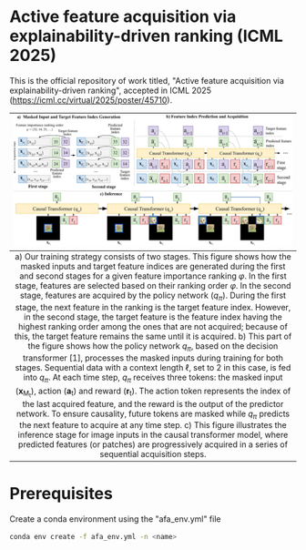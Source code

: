 # Active feature acquisition via explainability-driven ranking (ICML 2025)
This is the official repository of work titled, "Active feature acquisition via explainability-driven ranking", accepted in ICML 2025 (https://icml.cc/virtual/2025/poster/45710).

|![alt text](framework.jpeg)|
|:--:| 
| a) Our training strategy consists of two stages. This figure shows how the masked inputs and target feature indices are generated during the first and second stages for a given feature importance ranking $\varphi$. In the first stage, features are selected based on their ranking order $\varphi$. In the second stage, features are acquired by the policy network ($q_\pi$). During the first stage, the next feature in the ranking is the target feature index. However, in the second stage, the target feature is the feature index having the highest ranking order among the ones that are not acquired; because of this, the target feature remains the same until it is acquired. b) This part of the figure shows how the policy network $q_\pi$, based on the decision transformer [1], processes the masked inputs during training for both stages. Sequential data with a context length $\ell$, set to 2 in this case, is fed into $q_\pi$. At each time step, $q_\pi$ receives three tokens: the masked input (**x**<sub>M<sub>t</sub></sub>), action (**a**<sup></sup><sub>t</sub>) and reward (**r**<sub>t</sub>). The action token represents the index of the last acquired feature, and the reward is the output of the predictor network. To ensure causality, future tokens are masked while $q_\pi$ predicts the next feature to acquire at any time step. c) This figure illustrates the inference stage for image inputs in the causal transformer model, where predicted features (or patches) are progressively acquired in a series of sequential acquisition steps.|

# Prerequisites
Create a conda environment using the "afa_env.yml" file

```bash
conda env create -f afa_env.yml -n <name>
```


